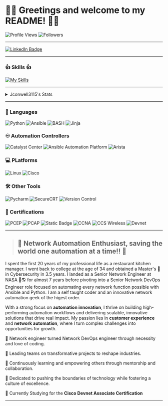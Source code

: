 # 🐍👋 Greetings and welcome to my README! 👋🐍

![Profile Views](https://komarev.com/ghpvc/?username=jconwell3115)
![Followers](https://img.shields.io/github/followers/jconwell3115)

---
<div id="badges">
  <a href="https://www.linkedin.com/in/jconwellnetworkdevopsprofessional/">
    <img src="https://img.shields.io/badge/LinkedIn-blue?style=for-the-badge&logo=linkedin&logoColor=white" alt="LinkedIn Badge"/>
  </a>

---
### :+1: **Skills** :+1:
[![My Skills](https://skillicons.dev/icons?i=aws,ansible,redhat,linux,bash,vim,docker,git,github,githubactions,md,regex,pycharm,py,anaconda)](https://skillicons.dev)

---
<details>
  <summary>Jconwell3115's Stats</summary>
  

[![](https://raw.githubusercontent.com/jconwell3115/jconwell3115/roadhouse/profile-summary-card-output/github_dark/0-profile-details.svg)](https://github.com/vn7n24fzkq/github-profile-summary-cards)
[![](https://raw.githubusercontent.com/jconwell3115/jconwell3115/roadhouse/profile-summary-card-output/github_dark/1-repos-per-language.svg)](https://github.com/vn7n24fzkq/github-profile-summary-cards) [![](https://raw.githubusercontent.com/jconwell3115/jconwell3115/roadhouse/profile-summary-card-output/github_dark/2-most-commit-language.svg)](https://github.com/vn7n24fzkq/github-profile-summary-cards)
[![](https://raw.githubusercontent.com/jconwell3115/jconwell3115/roadhouse/profile-summary-card-output/github_dark/3-stats.svg)](https://github.com/vn7n24fzkq/github-profile-summary-cards) [![](https://raw.githubusercontent.com/jconwell3115/jconwell3115/roadhouse/profile-summary-card-output/github_dark/4-productive-time.svg)](https://github.com/vn7n24fzkq/github-profile-summary-cards)


</details>

---

### 	:abcd: **Languages**

![Python](https://img.shields.io/badge/Code-Python-informational?style=flat&logo=python&logoColor=brightgreen&color=3776AB&logoSize=auto)
![Ansible](https://img.shields.io/badge/Config%20Management-Ansible-3776AB?logo=Ansible&logoColor=brightgreen&logoSize=auto)
![BASH](https://img.shields.io/badge/Scripting-BASH-3776AB?logo=Linux&logoColor=brightgreen&logoSize=auto)
![Jinja](https://img.shields.io/badge/Template-Jinja2-3776AB?logo=Jinja&logoColor=brightgreen&logoSize=auto)


### :infinity: **Automation Controllers**

![Catalyst Center](https://img.shields.io/badge/Cisco-Catalyst%20Center-green?logo=Cisco&logoColor=brightgreen&logoSize=auto)
![Ansible Automation Platform](https://img.shields.io/badge/RedHat-AAP-green?logo=Ansible&logoColor=brightgreen&logoSize=auto)
![Arista](https://img.shields.io/badge/Arista-CVP-green?logo=A&logoColor=brightgreen&logoSize=auto)



### :computer: **PLatforms**

![Linux](https://img.shields.io/badge/System-Linux-informational?style=flat&logo=linux&color=FCC624&logoColor=brightgreen&logoSize=auto)
![Cisco](https://img.shields.io/badge/System-Cisco%20IOSXE-FCC624?logo=cisco&logoColor=brightgreen&logoSize=auto)

### :hammer_and_wrench: **Other Tools**

![Pycharm](https://img.shields.io/badge/IDE-PyCharm-red?logo=Pycharm&logoColor=brightgreen&logoSize=auto)
![SecureCRT](https://img.shields.io/badge/Secure_Shell-SecureCRT-red?logo=Shell&logoColor=brightgreen&logoSize=auto)
![Version Control](https://img.shields.io/badge/VCS-Git-red?logo=Git&logoColor=brightgreen&logoSize=auto)

### 📜 Certifications
![PCEP](https://img.shields.io/badge/PCEP-brightgreen?logo=python&logoColor=white&logoSize=auto)
![PCAP](https://img.shields.io/badge/PCAP-blue?logo=python&logoColor=white&logoSize=auto)
![Static Badge](https://img.shields.io/badge/Linux%2B-red?logo=comptia&logoColor=white&logoSize=auto)
![CCNA](https://img.shields.io/badge/CCNA-blue?logo=cisco&logoColor=white&logoSize=auto)
![CCS Wireless](https://img.shields.io/badge/CCS--Wireless_x2-blue?logo=cisco&logoColor=white&logoSize=auto)
![Devnet](https://img.shields.io/badge/Cisco_Devnet_Associate--Coming_Soon-yellow?logo=cisco&logoColor=white&logoSize=auto&labelColor=yellow)



---
>## 💪 **Network Automation Enthusiast, saving the world one automation at a time!!** 💪

I spent the first 20 years of my professional life as a restaurant kitchen manager.  I went back to college at the age of 34 and obtained a Master's :scroll: in Cybersecurity in 3.5 years.  I landed as a Senior Network Engineer at NASA :rocket::earth_americas: for almost 7 years before pivoting into a Senior Network DevOps Engineer role focused on automating every network function possible with Ansible and Python.  I am a self taught coder and an innovative network automation geek of the higest order.

With a strong focus on **automation innovation**, I thrive on building high-performing automation workflows and delivering scalable, innovative solutions that drive real impact. My passion lies in **customer experience** and **network automation**, where I turn complex challenges into opportunities for growth.

📖 Network engineer turned Network DevOps engineer through necessity and love of coding.

🔭 Leading teams on transformative projects to reshape industries.

🌱 Continuously learning and empowering others through mentorship and collaboration.

🚀 Dedicated to pushing the boundaries of technology while fostering a culture of excellence. 

:notebook_with_decorative_cover: Currently Studying for the **Cisco Devnet Associate Certification**
***


<!---
jconwell3115/jconwell3115 is a ✨ special ✨ repository because its `README.md` (this file) appears on your GitHub profile.
You can click the Preview link to take a look at your changes.
--->
